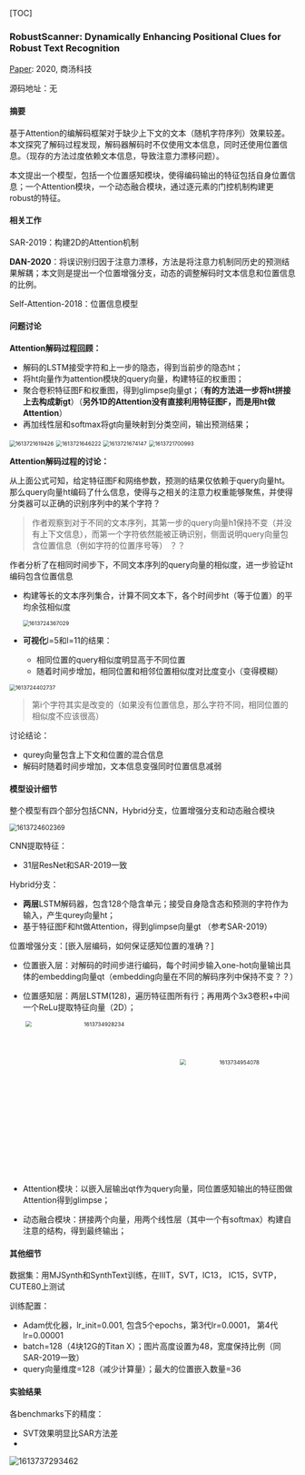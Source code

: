 [TOC]

### RobustScanner: Dynamically Enhancing Positional Clues for Robust Text Recognition

[Paper](): 2020, 商汤科技

源码地址：无

#### 摘要

基于Attention的编解码框架对于缺少上下文的文本（随机字符序列）效果较差。本文探究了解码过程发现，解码器解码时不仅使用文本信息，同时还使用位置信息。（现存的方法过度依赖文本信息，导致注意力漂移问题）。

本文提出一个模型，包括一个位置感知模块，使得编码输出的特征包括自身位置信息；一个Attention模块，一个动态融合模块，通过逐元素的门控机制构建更robust的特征。

#### 相关工作

SAR-2019：构建2D的Attention机制

**DAN-2020**：将误识别归因于注意力漂移，方法是将注意力机制同历史的预测结果解耦；本文则是提出一个位置增强分支，动态的调整解码时文本信息和位置信息的比例。

Self-Attention-2018：位置信息模型

#### 问题讨论

**Attention解码过程回顾：**

- 解码的LSTM接受字符和上一步的隐态，得到当前步的隐态ht；
- 将ht向量作为attention模块的query向量，构建特征的权重图；
- 聚合卷积特征图F和权重图，得到glimpse向量gt；（**有的方法进一步将ht拼接上去构成新gt**）（**另外1D的Attention没有直接利用特征图F，而是用ht做Attention**）
- 再加线性层和softmax将gt向量映射到分类空间，输出预测结果；

<img src="C:\Users\viruser.v-desktop\AppData\Roaming\Typora\typora-user-images\1613721619426.png" alt="1613721619426" style="zoom:67%;" />

<img src="C:\Users\viruser.v-desktop\AppData\Roaming\Typora\typora-user-images\1613721646222.png" alt="1613721646222" style="zoom:67%;" />

<img src="C:\Users\viruser.v-desktop\AppData\Roaming\Typora\typora-user-images\1613721674147.png" alt="1613721674147" style="zoom:67%;" />

<img src="C:\Users\viruser.v-desktop\AppData\Roaming\Typora\typora-user-images\1613721700993.png" alt="1613721700993" style="zoom:67%;" />

**Attention解码过程的讨论：**

从上面公式可知，给定特征图F和网络参数，预测的结果仅依赖于query向量ht。那么query向量ht编码了什么信息，使得与之相关的注意力权重能够聚焦，并使得分类器可以正确的识别序列中的某个字符？

> 作者观察到对于不同的文本序列，其第一步的query向量h1保持不变（并没有上下文信息），而第一个字符依然能被正确识别，侧面说明query向量包含位置信息（例如字符的位置序号等） ？？

作者分析了在相同时间步下，不同文本序列的query向量的相似度，进一步验证ht编码包含位置信息

- 构建等长的文本序列集合，计算不同文本下，各个时间步ht（等于位置）的平均余弦相似度

  <img src="C:\Users\viruser.v-desktop\AppData\Roaming\Typora\typora-user-images\1613724367029.png" alt="1613724367029" style="zoom:67%;" />

- **可视化**l=5和l=11的结果：

  - 相同位置的query相似度明显高于不同位置
  - 随着时间步增加，相同位置和相邻位置相似度对比度变小（变得模糊）

<img src="C:\Users\viruser.v-desktop\AppData\Roaming\Typora\typora-user-images\1613724402737.png" alt="1613724402737" style="zoom:67%;" />

> 第i个字符其实是改变的（如果没有位置信息，那么字符不同，相同位置的相似度不应该很高）

讨论结论：

* qurey向量包含上下文和位置的混合信息
* 解码时随着时间步增加，文本信息变强同时位置信息减弱

#### 模型设计细节

整个模型有四个部分包括CNN，Hybrid分支，位置增强分支和动态融合模块

<img src="C:\Users\viruser.v-desktop\AppData\Roaming\Typora\typora-user-images\1613724602369.png" alt="1613724602369" style="zoom: 80%;" />

CNN提取特征：

* 31层ResNet和SAR-2019一致

Hybrid分支：

* **两层**LSTM解码器，包含128个隐含单元；接受自身隐含态和预测的字符作为输入，产生qurey向量ht；
* 基于特征图F和ht做Attention，得到glimpse向量gt  （参考SAR-2019）

位置增强分支：[嵌入层编码，如何保证感知位置的准确？]

* 位置嵌入层：对解码的时间步进行编码，每个时间步输入one-hot向量输出具体的embedding向量qt（embedding向量在不同的解码序列中保持不变？？）

* 位置感知层：两层LSTM(128)，遍历特征图所有行；再用两个3x3卷积+中间一个ReLu提取特征向量（2D）；

  <center class="half">
  <img src="C:\Users\viruser.v-desktop\AppData\Roaming\Typora\typora-user-images\1613734928234.png" alt="1613734928234" style="zoom:67%;" width="400"/> <img src="C:\Users\viruser.v-desktop\AppData\Roaming\Typora\typora-user-images\1613734954078.png" alt="1613734954078" style="zoom:67%;" width="300"/>
  </center>

* Attention模块：以嵌入层输出qt作为query向量，同位置感知输出的特征图做Attention得到glimpse；
* 动态融合模块：拼接两个向量，用两个线性层（其中一个有softmax）构建自注意的结构，得到最终输出；

#### 其他细节

数据集：用MJSynth和SynthText训练，在IIIT，SVT，IC13， IC15，SVTP，CUTE80上测试

训练配置：

* Adam优化器，lr_init=0.001, 包含5个epochs，第3代lr=0.0001， 第4代lr=0.00001
* batch=128（4块12G的Titan X）；图片高度设置为48，宽度保持比例（同SAR-2019一致）
* query向量维度=128（减少计算量）；最大的位置嵌入数量=36

#### 实验结果

各benchmarks下的精度：

* SVT效果明显比SAR方法差
* 

![1613737293462](C:\Users\viruser.v-desktop\AppData\Roaming\Typora\typora-user-images\1613737293462.png)